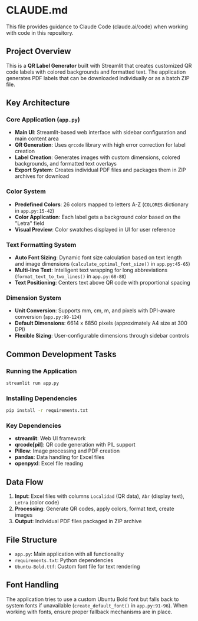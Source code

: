 # CLAUDE.md

This file provides guidance to Claude Code (claude.ai/code) when working with code in this repository.

## Project Overview

This is a **QR Label Generator** built with Streamlit that creates customized QR code labels with colored backgrounds and formatted text. The application generates PDF labels that can be downloaded individually or as a batch ZIP file.

## Key Architecture

### Core Application (`app.py`)
- **Main UI**: Streamlit-based web interface with sidebar configuration and main content area
- **QR Generation**: Uses `qrcode` library with high error correction for label creation
- **Label Creation**: Generates images with custom dimensions, colored backgrounds, and formatted text overlays
- **Export System**: Creates individual PDF files and packages them in ZIP archives for download

### Color System
- **Predefined Colors**: 26 colors mapped to letters A-Z (`COLORES` dictionary in `app.py:15-42`)
- **Color Application**: Each label gets a background color based on the "Letra" field
- **Visual Preview**: Color swatches displayed in UI for user reference

### Text Formatting System
- **Auto Font Sizing**: Dynamic font size calculation based on text length and image dimensions (`calculate_optimal_font_size()` in `app.py:45-65`)
- **Multi-line Text**: Intelligent text wrapping for long abbreviations (`format_text_to_two_lines()` in `app.py:68-88`)
- **Text Positioning**: Centers text above QR code with proportional spacing

### Dimension System
- **Unit Conversion**: Supports mm, cm, m, and pixels with DPI-aware conversion (`app.py:99-124`)
- **Default Dimensions**: 6614 x 6850 pixels (approximately A4 size at 300 DPI)
- **Flexible Sizing**: User-configurable dimensions through sidebar controls

## Common Development Tasks

### Running the Application
```bash
streamlit run app.py
```

### Installing Dependencies
```bash
pip install -r requirements.txt
```

### Key Dependencies
- **streamlit**: Web UI framework
- **qrcode[pil]**: QR code generation with PIL support
- **Pillow**: Image processing and PDF creation
- **pandas**: Data handling for Excel files
- **openpyxl**: Excel file reading

## Data Flow

1. **Input**: Excel files with columns `Localidad` (QR data), `Abr` (display text), `Letra` (color code)
2. **Processing**: Generate QR codes, apply colors, format text, create images
3. **Output**: Individual PDF files packaged in ZIP archive

## File Structure

- `app.py`: Main application with all functionality
- `requirements.txt`: Python dependencies
- `Ubuntu-Bold.ttf`: Custom font file for text rendering

## Font Handling

The application tries to use a custom Ubuntu Bold font but falls back to system fonts if unavailable (`create_default_font()` in `app.py:91-96`). When working with fonts, ensure proper fallback mechanisms are in place.
